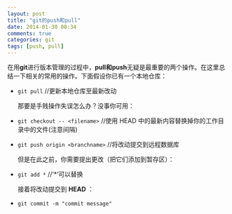 ```yaml
---
layout: post
title: "git的push和pull"
date: 2014-01-30 08:34
comments: true
categories: git
tags: [push, pull]
---
```

在用**git**进行版本管理的过程中，**pull和push**无疑是最重要的两个操作。在这里总结一下相关的常用的操作。<!--more-->下面假设你已有一个本地仓库：

 - `git pull` //更新本地仓库至最新改动
   
   那要是手贱操作失误怎么办？没事你可用：
   
 - `git checkout -- <filename>` //使用 HEAD 中的最新内容替换掉你的工作目录中的文件(注意间隔)
   
 - `git push origin <branchname>`  //将改动提交到远程数据库
   
   但是在此之前，你需要提出更改（把它们添加到暂存区）：
   
 - `git add *` //‘*’可以替换
   
   接着将改动提交到 **HEAD** ：
   
 - `git commit -m "commit message"`
